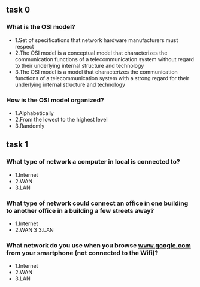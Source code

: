 ## task 0
### What is the OSI model?
* 1.Set of specifications that network hardware manufacturers must respect
* 2.The OSI model is a conceptual model that characterizes the communication functions of a telecommunication system without regard to their underlying internal structure and technology
* 3.The OSI model is a model that characterizes the communication functions of a telecommunication system with a strong regard for their underlying internal structure and technology
### How is the OSI model organized?
* 1.Alphabetically
* 2.From the lowest to the highest level
* 3.Randomly

## task 1
### What type of network a computer in local is connected to?

* 1.Internet
* 2.WAN
* 3.LAN
### What type of network could connect an office in one building to another office in a building a few streets away?

* 1.Internet
* 2.WAN
3 3.LAN
### What network do you use when you browse www.google.com from your smartphone (not connected to the Wifi)?

* 1.Internet
* 2.WAN
* 3.LAN

